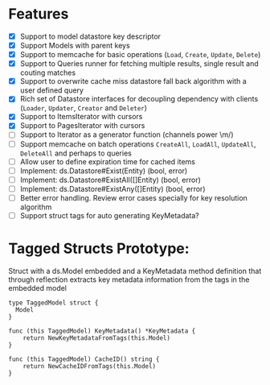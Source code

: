 # Features

- [X] Support to model datastore key descriptor
- [X] Support Models with parent keys
- [X] Support to memcache for basic operations (`Load`, `Create`, `Update`, `Delete`)
- [X] Support to Queries runner for fetching multiple results, single result and couting matches
- [X] Support to overwrite cache miss datastore fall back algorithm with a user defined query
- [X] Rich set of Datastore interfaces for decoupling dependency with clients (`Loader`, `Updater`, `Creator` and `Deleter`)
- [X] Support to ItemsIterator with cursors
- [X] Support to PagesIterator with cursors
- [ ] Support to Iterator as a generator function (channels power \m/)
- [ ] Support memcache on batch operations `CreateAll`, `LoadAll`, `UpdateAll`, `DeleteAll` and perhaps to queries
- [ ] Allow user to define expiration time for cached items
- [ ] Implement: ds.Datastore#Exist(Entity) (bool, error)
- [ ] Implement: ds.Datastore#ExistAll([]Entity) (bool, error)
- [ ] Implement: ds.Datastore#ExistAny([]Entity) (bool, error)
- [ ] Better error handling. Review error cases specially for key resolution algorithm
- [ ] Support struct tags for auto generating KeyMetadata?

# Tagged Structs Prototype:

Struct with a ds.Model embedded and a KeyMetadata method definition that through reflection
extracts key metadata information from the tags in the embedded model 

```golang
type TaggedModel struct {
  Model
}

func (this TaggedModel) KeyMetadata() *KeyMetadata {
	return NewKeyMetadataFromTags(this.Model)
}

func (this TaggedModel) CacheID() string {
    return NewCacheIDFromTags(this.Model)
}
```
